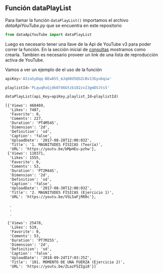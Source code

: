 ## Función dataPlayList

Para llamar la función `dataPlayList()` importamos el archivo *dataApiYouTube.py* que se encuentra en este repositorio


```python
from dataApiYouTube import dataPlayList
```

Luego es necesario tener una llave de la Api de YouTube v3 para poder correr la función. En la sección inicial de [consultas](#Consultas/README.md) mostramos como crearla. Tambien es necesario proveer un link de una lista de reproducción activa de YouTube.

Vamos a ver un ejemplo de el uso de la función


```python
apiKey='AIzaSyDqq-BEw8S5_mJq60d5QGZcBv13Gyu6qiw'

playlistId='PLquqRxGjdk0746Gtzb102zxI3gmDVJts5'
```


```python
dataPlayList(api_Key=apiKey,playlist_Id=playlistId)
```




    [{'Views': 468469,
      'Likes': 7487,
      'Favorite': 0,
      'Coments': 227,
      'Duration': 'PT4M54S',
      'Dimension': '2d',
      'Definition': 'sd',
      'Caption': 'false',
      'UploadDate': '2017-08-28T12:00:03Z',
      'Title': '1. MAGNITUDES FÍSICAS (Teoría)',
      'URL': 'https://youtu.be/bMpHEu-pzhw'},
     {'Views': 110371,
      'Likes': 1555,
      'Favorite': 0,
      'Coments': 53,
      'Duration': 'PT2M44S',
      'Dimension': '2d',
      'Definition': 'sd',
      'Caption': 'false',
      'UploadDate': '2017-08-30T12:00:03Z',
      'Title': '2. MAGNITUDES FÍSICAS (Ejercicio 1)',
      'URL': 'https://youtu.be/VSL5aFjRR0c'},
      
      .
      .
      .
      
     {'Views': 25478,
      'Likes': 519,
      'Favorite': 0,
      'Coments': 53,
      'Duration': 'PT7M25S',
      'Dimension': '2d',
      'Definition': 'sd',
      'Caption': 'false',
      'UploadDate': '2018-09-24T17:03:25Z',
      'Title': '101. MOMENTO DE UNA FUERZA (Ejercicio 2)',
      'URL': 'https://youtu.be/ZLazF5ZIgi8'}]




```python

```
